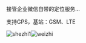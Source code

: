 
接管企业微信自带的定位服务...

支持GPS，基站：GSM、LTE

![shezhi1](https://user-images.githubusercontent.com/1235777/196890910-441eb46f-a600-40d6-87a1-f97ffd112c97.png)![weizhi](https://user-images.githubusercontent.com/1235777/196890956-be07b6d6-5e31-4a06-84da-eedda05273ef.png)

